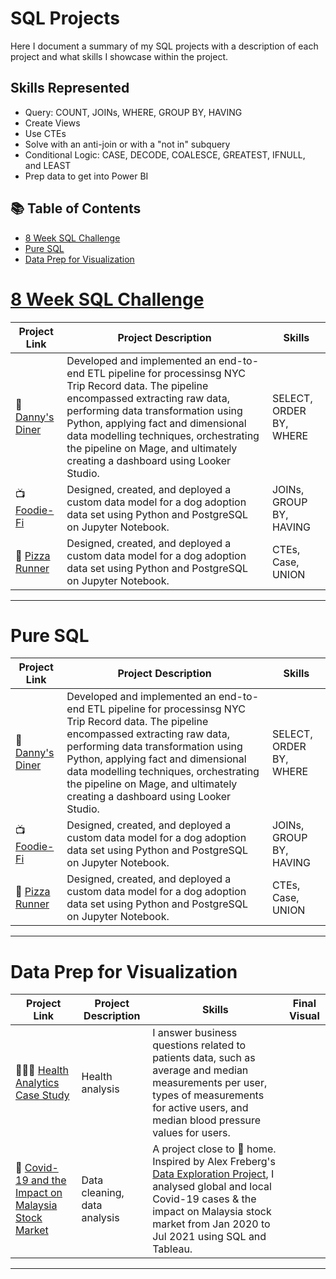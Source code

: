 # SQL Projects
Here I document a summary of my SQL projects with a description of each project and what skills I showcase within the project.

## Skills Represented

  - Query: COUNT, JOINs, WHERE, GROUP BY, HAVING
  - Create Views
  - Use CTEs
  - Solve with an anti-join or with a "not in" subquery
  - Conditional Logic: CASE, DECODE, COALESCE, GREATEST, IFNULL, and LEAST
  - Prep data to get into Power BI


## 📚 Table of Contents
- [8 Week SQL Challenge](#8weeksqlchallenge)
- [Pure SQL](#pure-sql)
- [Data Prep for Visualization](#data-prep-for-visualization)

# [8 Week SQL Challenge](https://8weeksqlchallenge.com)

| Project Link | Project Description | Skills | 
|---|---|---|
| 🥧 [Danny's Diner](https://github.com/bdavidson16/SQL/blob/main/Danny's%20Diner%20(4).ipynb) | Developed and implemented an end-to-end ETL pipeline for processinsg NYC Trip Record data. The pipeline encompassed extracting raw data, performing data transformation using Python, applying fact and dimensional data modelling techniques, orchestrating the pipeline on Mage, and ultimately creating a dashboard using Looker Studio. | SELECT, ORDER BY, WHERE |
| 📺 [Foodie-Fi](https://github.com/bdavidson16/SQL/blob/main/Food-Fi.ipynb) | Designed, created, and deployed a custom data model for a dog adoption data set using Python and PostgreSQL on Jupyter Notebook. | JOINs, GROUP BY, HAVING |
| 🍕 [Pizza Runner](https://github.com/bdavidson16/SQL/blob/main/Pizza%20Runner%20JN%20(4).ipynb) | Designed, created, and deployed a custom data model for a dog adoption data set using Python and PostgreSQL on Jupyter Notebook. | CTEs, Case, UNION |

***

# Pure SQL

| Project Link | Project Description | Skills | 
|---|---|---|
| 🥧 [Danny's Diner](https://github.com/bdavidson16/SQL/blob/main/Danny's%20Diner%20(4).ipynb) | Developed and implemented an end-to-end ETL pipeline for processinsg NYC Trip Record data. The pipeline encompassed extracting raw data, performing data transformation using Python, applying fact and dimensional data modelling techniques, orchestrating the pipeline on Mage, and ultimately creating a dashboard using Looker Studio. | SELECT, ORDER BY, WHERE |
| 📺 [Foodie-Fi](https://github.com/bdavidson16/SQL/blob/main/Food-Fi.ipynb) | Designed, created, and deployed a custom data model for a dog adoption data set using Python and PostgreSQL on Jupyter Notebook. | JOINs, GROUP BY, HAVING |
| 🍕 [Pizza Runner](https://github.com/bdavidson16/SQL/blob/main/Pizza%20Runner%20JN%20(4).ipynb) | Designed, created, and deployed a custom data model for a dog adoption data set using Python and PostgreSQL on Jupyter Notebook. | CTEs, Case, UNION |

***

# Data Prep for Visualization

| Project Link | Project Description | Skills | Final Visual |
|---|---|---|---|
| 👩🏻‍⚕️ [Health Analytics Case Study]() | Health analysis | I answer business questions related to patients data, such as average and median measurements per user, types of measurements for active users, and median blood pressure values for users. |  
| 🦠 [Covid-19 and the Impact on Malaysia Stock Market]() | Data cleaning, data analysis | A project close to 🏡 home. Inspired by Alex Freberg's [Data Exploration Project](), I analysed global and local Covid-19 cases & the impact on Malaysia stock market from Jan 2020 to Jul 2021 using SQL and Tableau. |

***
